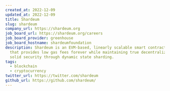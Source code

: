 ```yaml
---
created_at: 2022-12-09
updated_at: 2022-12-09
title: Shardeum
slug: shardeum
company_url: https://shardeum.org
job_board_url: https://shardeum.org/careers
job_board_provider: greenhouse
job_board_hostname: shardeumfoundation
description: Shardeum is an EVM-based, linearly scalable smart contract platform
  that provides low gas fees forever while maintaining true decentralization and
  solid security through dynamic state sharding.
tags:
  - blockchain
  - cryptocurrency
twitter_url: https://twitter.com/shardeum
github_url: https://github.com/shardeum/
---
```

